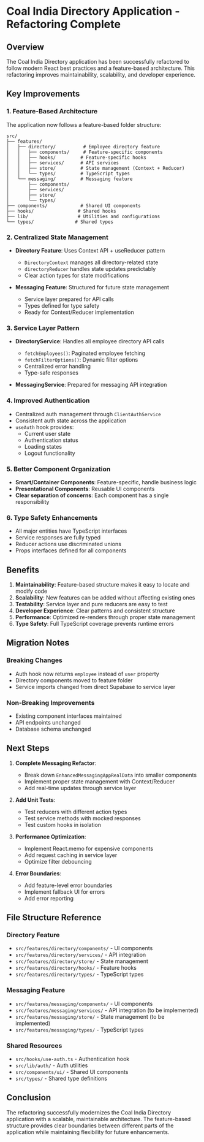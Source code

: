 # Coal India Directory Application - Refactoring Complete

## Overview

The Coal India Directory application has been successfully refactored to follow modern React best practices and a feature-based architecture. This refactoring improves maintainability, scalability, and developer experience.

## Key Improvements

### 1. Feature-Based Architecture

The application now follows a feature-based folder structure:

```
src/
├── features/
│   ├── directory/          # Employee directory feature
│   │   ├── components/     # Feature-specific components
│   │   ├── hooks/         # Feature-specific hooks
│   │   ├── services/      # API services
│   │   ├── store/         # State management (Context + Reducer)
│   │   └── types/         # TypeScript types
│   └── messaging/         # Messaging feature
│       ├── components/
│       ├── services/
│       ├── store/
│       └── types/
├── components/            # Shared UI components
├── hooks/                # Shared hooks
├── lib/                  # Utilities and configurations
└── types/               # Shared types
```

### 2. Centralized State Management

- **Directory Feature**: Uses Context API + useReducer pattern

  - `DirectoryContext` manages all directory-related state
  - `directoryReducer` handles state updates predictably
  - Clear action types for state modifications

- **Messaging Feature**: Structured for future state management
  - Service layer prepared for API calls
  - Types defined for type safety
  - Ready for Context/Reducer implementation

### 3. Service Layer Pattern

- **DirectoryService**: Handles all employee directory API calls

  - `fetchEmployees()`: Paginated employee fetching
  - `fetchFilterOptions()`: Dynamic filter options
  - Centralized error handling
  - Type-safe responses

- **MessagingService**: Prepared for messaging API integration

### 4. Improved Authentication

- Centralized auth management through `ClientAuthService`
- Consistent auth state across the application
- `useAuth` hook provides:
  - Current user state
  - Authentication status
  - Loading states
  - Logout functionality

### 5. Better Component Organization

- **Smart/Container Components**: Feature-specific, handle business logic
- **Presentational Components**: Reusable UI components
- **Clear separation of concerns**: Each component has a single responsibility

### 6. Type Safety Enhancements

- All major entities have TypeScript interfaces
- Service responses are fully typed
- Reducer actions use discriminated unions
- Props interfaces defined for all components

## Benefits

1. **Maintainability**: Feature-based structure makes it easy to locate and modify code
2. **Scalability**: New features can be added without affecting existing ones
3. **Testability**: Service layer and pure reducers are easy to test
4. **Developer Experience**: Clear patterns and consistent structure
5. **Performance**: Optimized re-renders through proper state management
6. **Type Safety**: Full TypeScript coverage prevents runtime errors

## Migration Notes

### Breaking Changes

- Auth hook now returns `employee` instead of `user` property
- Directory components moved to feature folder
- Service imports changed from direct Supabase to service layer

### Non-Breaking Improvements

- Existing component interfaces maintained
- API endpoints unchanged
- Database schema unchanged

## Next Steps

1. **Complete Messaging Refactor**:

   - Break down `EnhancedMessagingAppRealData` into smaller components
   - Implement proper state management with Context/Reducer
   - Add real-time updates through service layer

2. **Add Unit Tests**:

   - Test reducers with different action types
   - Test service methods with mocked responses
   - Test custom hooks in isolation

3. **Performance Optimization**:

   - Implement React.memo for expensive components
   - Add request caching in service layer
   - Optimize filter debouncing

4. **Error Boundaries**:
   - Add feature-level error boundaries
   - Implement fallback UI for errors
   - Add error reporting

## File Structure Reference

### Directory Feature

- `src/features/directory/components/` - UI components
- `src/features/directory/services/` - API integration
- `src/features/directory/store/` - State management
- `src/features/directory/hooks/` - Feature hooks
- `src/features/directory/types/` - TypeScript types

### Messaging Feature

- `src/features/messaging/components/` - UI components
- `src/features/messaging/services/` - API integration (to be implemented)
- `src/features/messaging/store/` - State management (to be implemented)
- `src/features/messaging/types/` - TypeScript types

### Shared Resources

- `src/hooks/use-auth.ts` - Authentication hook
- `src/lib/auth/` - Auth utilities
- `src/components/ui/` - Shared UI components
- `src/types/` - Shared type definitions

## Conclusion

The refactoring successfully modernizes the Coal India Directory application with a scalable, maintainable architecture. The feature-based structure provides clear boundaries between different parts of the application while maintaining flexibility for future enhancements.
